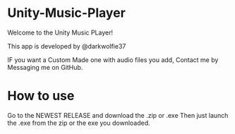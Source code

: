 # Unity-Music-Player

Welcome to the Unity Music PLayer!

This app is developed by @darkwolfie37 


IF you want a Custom Made one with audio files you add, Contact me by Messaging me on GitHub.



# How to use

Go to the NEWEST RELEASE and download the .zip or .exe
Then just launch the .exe from the zip or the exe you downloaded.
